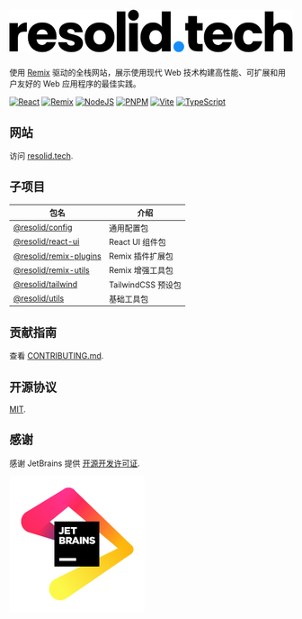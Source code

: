 # ![Resolid](.github/assets/resolid.svg)

使用 [Remix](https://remix.run) 驱动的全栈网站，展示使用现代 Web 技术构建高性能、可扩展和用户友好的 Web 应用程序的最佳实践。

[![React](https://img.shields.io/badge/React-20232A?style=flat&logo=react&logoColor=61DAFB)](https://react.dev)
[![Remix](https://img.shields.io/badge/Remix-000000?style=flat&logo=remix&logoColor=white)](https://remix.run)
[![NodeJS](https://img.shields.io/badge/Node.js-339933?style=flat&logo=nodedotjs&logoColor=white)](https://nodejs.org)
[![PNPM](https://img.shields.io/badge/PNPM-F28D1A?style=flat&logo=pnpm&logoColor=white)](https://pnpm.io)
[![Vite](https://img.shields.io/badge/Vite-B73BFE?style=flat&logo=vite&logoColor=FFD62E)](https://vitejs.dev)
[![TypeScript](https://img.shields.io/badge/TypeScript-007ACC?style=flat&logo=typescript&logoColor=white)](https://www.typescriptlang.org)

## 网站

访问 [resolid.tech](https://resolid.tech).

## 子项目

| 包名                                                                         | 介绍               |
| ---------------------------------------------------------------------------- | ------------------ |
| [@resolid/config](https://github.com/huijiewei/resolid-config)               | 通用配置包         |
| [@resolid/react-ui](https://github.com/huijiewei/resolid-react-ui)           | React UI 组件包    |
| [@resolid/remix-plugins](https://github.com/huijiewei/resolid-remix-plugins) | Remix 插件扩展包   |
| [@resolid/remix-utils](https://github.com/huijiewei/resolid-remix-utils)     | Remix 增强工具包   |
| [@resolid/tailwind](https://github.com/huijiewei/resolid-tailwind)           | TailwindCSS 预设包 |
| [@resolid/utils](https://github.com/huijiewei/resolid-utils)                 | 基础工具包         |

## 贡献指南

查看 [CONTRIBUTING.md](./CONTRIBUTING.md).

## 开源协议

[MIT](./LICENSE).

## 感谢

感谢 JetBrains 提供 [开源开发许可证](https://jb.gg/OpenSourceSupport).

![JetBrain](.github/assets/jetbrain.svg)
